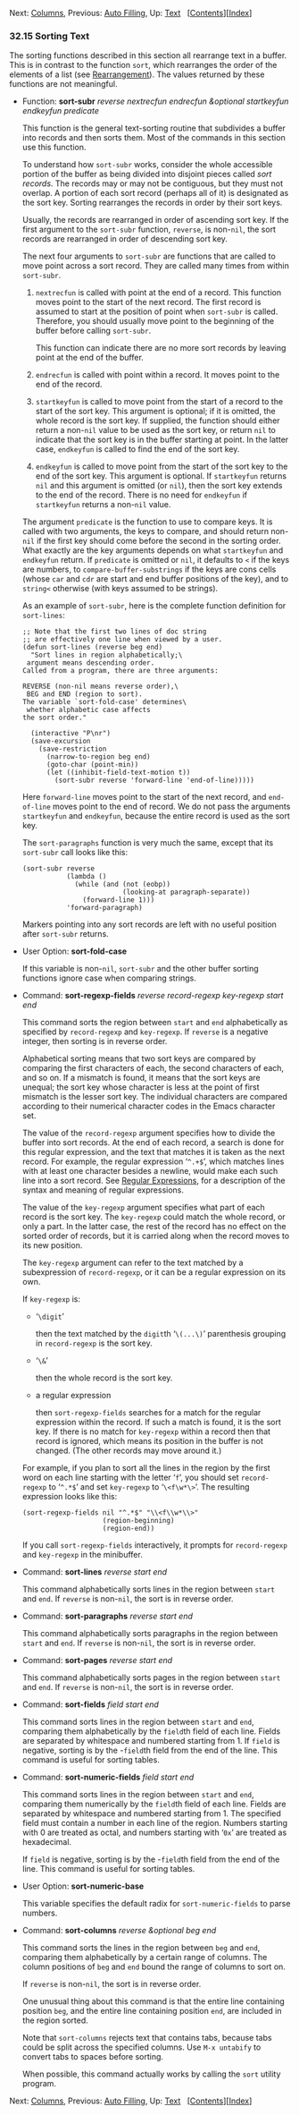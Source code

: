 <!-- This is the GNU Emacs Lisp Reference Manual
corresponding to Emacs version 27.2.

Copyright (C) 1990-1996, 1998-2021 Free Software Foundation,
Inc.

Permission is granted to copy, distribute and/or modify this document
under the terms of the GNU Free Documentation License, Version 1.3 or
any later version published by the Free Software Foundation; with the
Invariant Sections being "GNU General Public License," with the
Front-Cover Texts being "A GNU Manual," and with the Back-Cover
Texts as in (a) below.  A copy of the license is included in the
section entitled "GNU Free Documentation License."

(a) The FSF's Back-Cover Text is: "You have the freedom to copy and
modify this GNU manual.  Buying copies from the FSF supports it in
developing GNU and promoting software freedom." -->

<!-- Created by GNU Texinfo 6.7, http://www.gnu.org/software/texinfo/ -->

Next: [Columns](Columns.html), Previous: [Auto Filling](Auto-Filling.html), Up: [Text](Text.html)   \[[Contents](index.html#SEC_Contents "Table of contents")]\[[Index](Index.html "Index")]

### 32.15 Sorting Text

The sorting functions described in this section all rearrange text in a buffer. This is in contrast to the function `sort`, which rearranges the order of the elements of a list (see [Rearrangement](Rearrangement.html)). The values returned by these functions are not meaningful.

*   Function: **sort-subr** *reverse nextrecfun endrecfun \&optional startkeyfun endkeyfun predicate*

    This function is the general text-sorting routine that subdivides a buffer into records and then sorts them. Most of the commands in this section use this function.

    To understand how `sort-subr` works, consider the whole accessible portion of the buffer as being divided into disjoint pieces called *sort records*. The records may or may not be contiguous, but they must not overlap. A portion of each sort record (perhaps all of it) is designated as the sort key. Sorting rearranges the records in order by their sort keys.

    Usually, the records are rearranged in order of ascending sort key. If the first argument to the `sort-subr` function, `reverse`, is non-`nil`, the sort records are rearranged in order of descending sort key.

    The next four arguments to `sort-subr` are functions that are called to move point across a sort record. They are called many times from within `sort-subr`.

    1.  `nextrecfun` is called with point at the end of a record. This function moves point to the start of the next record. The first record is assumed to start at the position of point when `sort-subr` is called. Therefore, you should usually move point to the beginning of the buffer before calling `sort-subr`.

        This function can indicate there are no more sort records by leaving point at the end of the buffer.

    2.  `endrecfun` is called with point within a record. It moves point to the end of the record.

    3.  `startkeyfun` is called to move point from the start of a record to the start of the sort key. This argument is optional; if it is omitted, the whole record is the sort key. If supplied, the function should either return a non-`nil` value to be used as the sort key, or return `nil` to indicate that the sort key is in the buffer starting at point. In the latter case, `endkeyfun` is called to find the end of the sort key.

    4.  `endkeyfun` is called to move point from the start of the sort key to the end of the sort key. This argument is optional. If `startkeyfun` returns `nil` and this argument is omitted (or `nil`), then the sort key extends to the end of the record. There is no need for `endkeyfun` if `startkeyfun` returns a non-`nil` value.

    The argument `predicate` is the function to use to compare keys. It is called with two arguments, the keys to compare, and should return non-`nil` if the first key should come before the second in the sorting order. What exactly are the key arguments depends on what `startkeyfun` and `endkeyfun` return. If `predicate` is omitted or `nil`, it defaults to `<` if the keys are numbers, to `compare-buffer-substrings` if the keys are cons cells (whose `car` and `cdr` are start and end buffer positions of the key), and to `string<` otherwise (with keys assumed to be strings).

    As an example of `sort-subr`, here is the complete function definition for `sort-lines`:

        ;; Note that the first two lines of doc string
        ;; are effectively one line when viewed by a user.
        (defun sort-lines (reverse beg end)
          "Sort lines in region alphabetically;\
         argument means descending order.
        Called from a program, there are three arguments:

    <!---->

        REVERSE (non-nil means reverse order),\
         BEG and END (region to sort).
        The variable `sort-fold-case' determines\
         whether alphabetic case affects
        the sort order."

    <!---->

          (interactive "P\nr")
          (save-excursion
            (save-restriction
              (narrow-to-region beg end)
              (goto-char (point-min))
              (let ((inhibit-field-text-motion t))
                (sort-subr reverse 'forward-line 'end-of-line)))))

    Here `forward-line` moves point to the start of the next record, and `end-of-line` moves point to the end of record. We do not pass the arguments `startkeyfun` and `endkeyfun`, because the entire record is used as the sort key.

    The `sort-paragraphs` function is very much the same, except that its `sort-subr` call looks like this:

        (sort-subr reverse
                   (lambda ()
                     (while (and (not (eobp))
                                 (looking-at paragraph-separate))
                       (forward-line 1)))
                   'forward-paragraph)

    Markers pointing into any sort records are left with no useful position after `sort-subr` returns.

<!---->

*   User Option: **sort-fold-case**

    If this variable is non-`nil`, `sort-subr` and the other buffer sorting functions ignore case when comparing strings.

<!---->

*   Command: **sort-regexp-fields** *reverse record-regexp key-regexp start end*

    This command sorts the region between `start` and `end` alphabetically as specified by `record-regexp` and `key-regexp`. If `reverse` is a negative integer, then sorting is in reverse order.

    Alphabetical sorting means that two sort keys are compared by comparing the first characters of each, the second characters of each, and so on. If a mismatch is found, it means that the sort keys are unequal; the sort key whose character is less at the point of first mismatch is the lesser sort key. The individual characters are compared according to their numerical character codes in the Emacs character set.

    The value of the `record-regexp` argument specifies how to divide the buffer into sort records. At the end of each record, a search is done for this regular expression, and the text that matches it is taken as the next record. For example, the regular expression ‘`^.+$`’, which matches lines with at least one character besides a newline, would make each such line into a sort record. See [Regular Expressions](Regular-Expressions.html), for a description of the syntax and meaning of regular expressions.

    The value of the `key-regexp` argument specifies what part of each record is the sort key. The `key-regexp` could match the whole record, or only a part. In the latter case, the rest of the record has no effect on the sorted order of records, but it is carried along when the record moves to its new position.

    The `key-regexp` argument can refer to the text matched by a subexpression of `record-regexp`, or it can be a regular expression on its own.

    If `key-regexp` is:

    *   ‘`\digit`’

        then the text matched by the `digit`th ‘`\(...\)`’ parenthesis grouping in `record-regexp` is the sort key.

    *   ‘`\&`’

        then the whole record is the sort key.

    *   a regular expression

        then `sort-regexp-fields` searches for a match for the regular expression within the record. If such a match is found, it is the sort key. If there is no match for `key-regexp` within a record then that record is ignored, which means its position in the buffer is not changed. (The other records may move around it.)

    For example, if you plan to sort all the lines in the region by the first word on each line starting with the letter ‘`f`’, you should set `record-regexp` to ‘`^.*$`’ and set `key-regexp` to ‘`\<f\w*\>`’. The resulting expression looks like this:

        (sort-regexp-fields nil "^.*$" "\\<f\\w*\\>"
                            (region-beginning)
                            (region-end))

    If you call `sort-regexp-fields` interactively, it prompts for `record-regexp` and `key-regexp` in the minibuffer.

<!---->

*   Command: **sort-lines** *reverse start end*

    This command alphabetically sorts lines in the region between `start` and `end`. If `reverse` is non-`nil`, the sort is in reverse order.

<!---->

*   Command: **sort-paragraphs** *reverse start end*

    This command alphabetically sorts paragraphs in the region between `start` and `end`. If `reverse` is non-`nil`, the sort is in reverse order.

<!---->

*   Command: **sort-pages** *reverse start end*

    This command alphabetically sorts pages in the region between `start` and `end`. If `reverse` is non-`nil`, the sort is in reverse order.

<!---->

*   Command: **sort-fields** *field start end*

    This command sorts lines in the region between `start` and `end`, comparing them alphabetically by the `field`th field of each line. Fields are separated by whitespace and numbered starting from 1. If `field` is negative, sorting is by the -`field`th<!-- /@w --> field from the end of the line. This command is useful for sorting tables.

<!---->

*   Command: **sort-numeric-fields** *field start end*

    This command sorts lines in the region between `start` and `end`, comparing them numerically by the `field`th field of each line. Fields are separated by whitespace and numbered starting from 1. The specified field must contain a number in each line of the region. Numbers starting with 0 are treated as octal, and numbers starting with ‘`0x`’ are treated as hexadecimal.

    If `field` is negative, sorting is by the -`field`th<!-- /@w --> field from the end of the line. This command is useful for sorting tables.

<!---->

*   User Option: **sort-numeric-base**

    This variable specifies the default radix for `sort-numeric-fields` to parse numbers.

<!---->

*   Command: **sort-columns** *reverse \&optional beg end*

    This command sorts the lines in the region between `beg` and `end`, comparing them alphabetically by a certain range of columns. The column positions of `beg` and `end` bound the range of columns to sort on.

    If `reverse` is non-`nil`, the sort is in reverse order.

    One unusual thing about this command is that the entire line containing position `beg`, and the entire line containing position `end`, are included in the region sorted.

    Note that `sort-columns` rejects text that contains tabs, because tabs could be split across the specified columns. Use `M-x untabify` to convert tabs to spaces before sorting.

    When possible, this command actually works by calling the `sort` utility program.

Next: [Columns](Columns.html), Previous: [Auto Filling](Auto-Filling.html), Up: [Text](Text.html)   \[[Contents](index.html#SEC_Contents "Table of contents")]\[[Index](Index.html "Index")]

